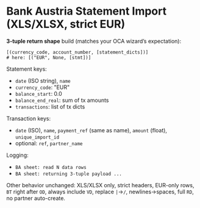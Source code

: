 # Bank Austria Statement Import (XLS/XLSX, strict EUR)

**3‑tuple return shape** build (matches your OCA wizard’s expectation):

```
[(currency_code, account_number, [statement_dicts])]
# here: [("EUR", None, [stmt])]
```

Statement keys:
- `date` (ISO string), `name`
- `currency_code`: "EUR"
- `balance_start`: 0.0
- `balance_end_real`: sum of tx amounts
- `transactions`: list of tx dicts

Transaction keys:
- `date` (ISO), `name`, `payment_ref` (same as name), `amount` (float), `unique_import_id`
- optional: `ref`, `partner_name`

Logging:
- `BA sheet: read N data rows`
- `BA sheet: returning 3-tuple payload ...`

Other behavior unchanged: XLS/XLSX only, strict headers, EUR-only rows, `BT` right after `OD`, always include `VD`, replace `|`→`/`, newlines→spaces, full `RD`, no partner auto-create.
